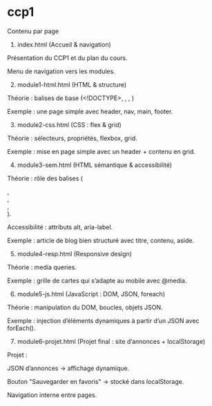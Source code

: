 # ccp1

 Contenu par page
1. index.html (Accueil & navigation)

Présentation du CCP1 et du plan du cours.

Menu de navigation vers les modules.

2. module1-html.html (HTML & structure)

Théorie : balises de base (<!DOCTYPE>, <html>, <head>, <body>)

Exemple : une page simple avec header, nav, main, footer.

3. module2-css.html (CSS : flex & grid)

Théorie : sélecteurs, propriétés, flexbox, grid.

Exemple : mise en page simple avec un header + contenu en grid.

4. module3-sem.html (HTML sémantique & accessibilité)

Théorie : rôle des balises (<article>, <section>, <aside>, <nav>).

Accessibilité : attributs alt, aria-label.

Exemple : article de blog bien structuré avec titre, contenu, aside.

5. module4-resp.html (Responsive design)

Théorie : media queries.

Exemple : grille de cartes qui s’adapte au mobile avec @media.

6. module5-js.html (JavaScript : DOM, JSON, foreach)

Théorie : manipulation du DOM, boucles, objets JSON.

Exemple : injection d’éléments dynamiques à partir d’un JSON avec forEach().

7. module6-projet.html (Projet final : site d’annonces + localStorage)

Projet :

JSON d’annonces → affichage dynamique.

Bouton "Sauvegarder en favoris" → stocké dans localStorage.

Navigation interne entre pages.
